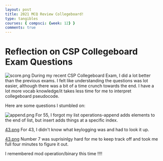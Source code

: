 ```yaml
---
layout: post
title: 2021 MCQ Review Collegeboard!
type: tangibles
courses: { compsci: {week: 12} }
comments: true
---
```




# Reflection on CSP Collegeboard Exam Questions

![score.png](/Nighthawk-Pages/images/score2.png)
During my recent CSP Collegeboard Exam, I did a lot better than the previous exams. I felt like understanding the questions was  lot easier, although there was a bit of a time crunch towards the end. I have a lot more vocab knowledge/it takes less time for me to interpret collegeboard pseudocode. 

Here are some questions I stumbled on:

![append.png](/Nighthawk-Pages/images/append.png)
 For 55, I forgot my list operations-append adds elements to the end of list, but insert adds things at a specific index.


[43.png](/Nighthawk-Pages/images/43.png)
 For 43, I didn't know what keylogging was and had to look it up.

[43.png](/Nighthawk-Pages/images/7.png)
 Number 7 was suprisinlgy hard for me to keep track off and took me full four minutes to figure it out.

 I remembered mod operation/binary this time !!!!